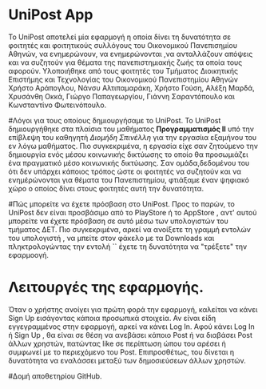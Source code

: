 # UniPost App
To UniPost αποτελεί μία εφαρμογή η οποία δίνει τη δυνατότητα σε φοιτητές και φοιτητικούς συλλόγους του Οικονομικού Πανεπισημίου Αθηνών, να ενημερώνουν, να ενημερώνονται ,να 
ανταλλάζουν απόψεις και να συζητούν για θέματα της πανεπιστημιακής ζωής τα οποία τους αφορούν. Υλοποιήθηκε από τους φοιτητές του Τμήματος Διοικητικής Επιστήμης και Τεχνολογίας 
του Οικονομικού Πανεπιστημίου Αθηνών Χρήστο Αράπογλου, Νάνσυ Αλτιπαμαράκη, Χρήστο Γούση, Αλέξη Μαρδά, Χρυσάνθη Οκκά, Γιώργο Παπαγεωργίου, Γιάννη Σαραντόπουλο και Κωνσταντίνο Φωτεινόπουλο.

#Λόγοι για τους οποίους δημιουργήσαμε το UniPost.
To UniPost δημιουργήθηκε στα πλαίσια του μαθήματος **Προγραμματισμός ΙΙ** υπό την επίβλεψη του καθηγητή *Διομήδη Σπινέλλη* για την εργασίια εξαμήνου του εν λόγω μαθήματος.
Πιο συγκεκριμένα, η εργασία είχε σαν ζητούμενο την δημιουργία ενός μέσου κοινωνικής δικτύωσης το οποίο θα προσωμιάζει ένα πραγματικό μέσο κοινωνικής δικτύωσης. Σαν ομάδα,δεδομένου
του ότι δεν υπάρχει κάποιος τρόπος ώστε οι φοιτητές να συζητούν και να ενημέρώνονται για θέματα του Πανεπιστημίου, φτιάξαμε έναν ψηφιακό χώρο ο οποίος δίνει στους φοιτητές αυτή 
την δυνατότητα. 

#Πώς μπορείτε να έχετε πρόσβαση στο UniPost.
Προς το παρών, το UniPost δεν είναι προσβάσιμο από το PlayStore ή το AppStore , αντ' αυτού μπορείτε να έχετε πρόσβαση σε αυτό μέσω των υπολογιστών του τμήματος ΔΕΤ. Πιο συγκεκριμένα,
αρκεί να ανοίξετε τη γραμμή εντολών του υπολογιστή , να μπείτε στον φάκελο με τα Downloads και πληκτρολογώντας την εντολή `` έχετε τη δυνατότητα να "τρέξετε" την εφαρμοογή. 

# Λειτουργές της εφαρμογής.
Όταν ο χρήστης ανοίγει για πρώτη φορά την εφαρμογή, καλείται να κάνει Sign Up εισάγοντας κάποια προσωπικά στοιχεία. Αν είναι είδη εγγεγραμμένος στην εφαρμογή, αρκεί να κάνει 
Log Ιn. Αφού κάνει Log In ή Sign Up , θα είναι σε θέση να ανεβάσει κάποιο Post ή να διαβάσει Post άλλων χρηστών, πατώντας like σε περίπτωση ώπου του αρέσει ή συμφωνεί με το
περιεχόμενο του Post. Επιπροσθέτως, του δίνεται η δυνατότητα να εναλάσσει μεταξύ των δημοσιεύσεων άλλων χρηστών. 

#Δομή αποθετηρίου GitHub. 
